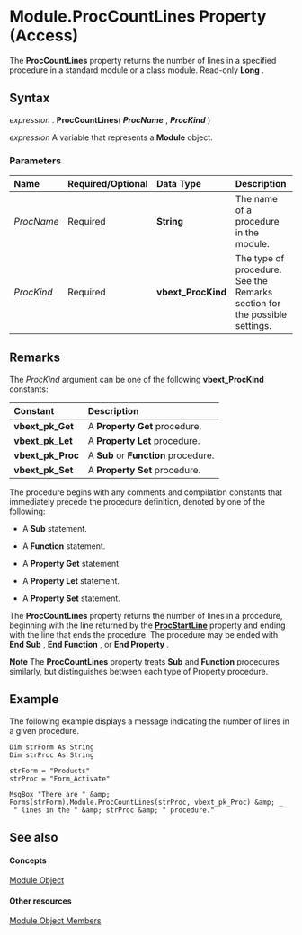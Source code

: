 
# Module.ProcCountLines Property (Access)

The  **ProcCountLines** property returns the number of lines in a specified procedure in a standard module or a class module. Read-only **Long** .


## Syntax

 _expression_ . **ProcCountLines**( **_ProcName_** , **_ProcKind_** )

 _expression_ A variable that represents a **Module** object.


### Parameters



|**Name**|**Required/Optional**|**Data Type**|**Description**|
|:-----|:-----|:-----|:-----|
| _ProcName_|Required| **String**|The name of a procedure in the module.|
| _ProcKind_|Required| **vbext_ProcKind**|The type of procedure. See the Remarks section for the possible settings.|

## Remarks

The  _ProcKind_ argument can be one of the following **vbext_ProcKind** constants:



|**Constant**|**Description**|
|:-----|:-----|
| **vbext_pk_Get**|A  **Property Get** procedure.|
| **vbext_pk_Let**|A  **Property Let** procedure.|
| **vbext_pk_Proc**|A  **Sub** or **Function** procedure.|
| **vbext_pk_Set**|A  **Property Set** procedure.|
The procedure begins with any comments and compilation constants that immediately precede the procedure definition, denoted by one of the following:


- A  **Sub** statement.
    
- A  **Function** statement.
    
- A  **Property Get** statement.
    
- A  **Property Let** statement.
    
- A  **Property Set** statement.
    
The  **ProcCountLines** property returns the number of lines in a procedure, beginning with the line returned by the **[ProcStartLine](ef9a1ab4-f992-5077-b52b-d16cba10f697.md)** property and ending with the line that ends the procedure. The procedure may be ended with **End Sub** , **End Function** , or **End Property** .


 **Note**  The  **ProcCountLines** property treats **Sub** and **Function** procedures similarly, but distinguishes between each type of Property procedure.


## Example

The following example displays a message indicating the number of lines in a given procedure.


```
Dim strForm As String 
Dim strProc As String 
 
strForm = "Products" 
strProc = "Form_Activate" 
 
MsgBox "There are " &amp; Forms(strForm).Module.ProcCountLines(strProc, vbext_pk_Proc) &amp; _ 
 " lines in the " &amp; strProc &amp; " procedure."
```


## See also


#### Concepts


[Module Object](e04272fa-9c29-2567-bd15-1cea38906894.md)
#### Other resources


[Module Object Members](c2e71012-645e-b818-1247-9775f221619e.md)
